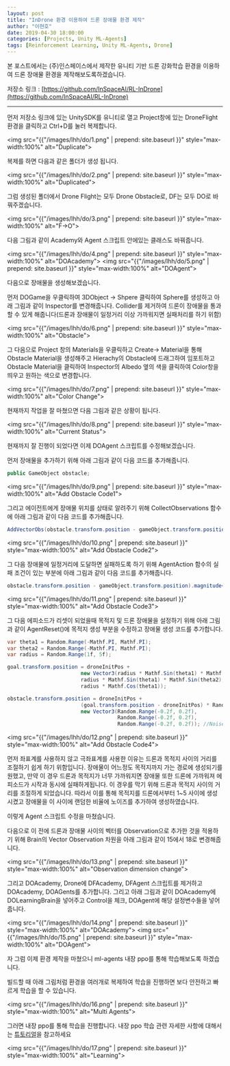 ```yaml
---
layout: post
title: "InDrone 환경 이용하여 드론 장애물 환경 제작"
author: "이현호"
date: 2019-04-30 18:00:00
categories: [Projects, Unity ML-Agents]
tags: [Reinforcement Learning, Unity ML-Agents, Drone]
---
```


본 포스트에서는 (주)인스페이스에서 제작한 유니티 기반 드론 강화학습 환경을 이용하여 드론 장애물 환경을 제작해보도록하겠습니다.
  
저장소 링크 : [https://github.com/InSpaceAI/RL-InDrone](https://github.com/InSpaceAI/RL-InDrone)

---

먼저 저장소 링크에 있는 UnitySDK를 유니티로 열고 Project창에 있는 DroneFlight 환경을 클릭하고 Ctrl+D를 눌러 복제합니다.

<img src="{{"/images/lhh/do/1.png" | prepend: site.baseurl }}" style="max-width:100%" alt="Duplicate">

복제를 하면 다음과 같은 폴더가 생성 됩니다.

<img src="{{"/images/lhh/do/2.png" | prepend: site.baseurl }}" style="max-width:100%" alt="Duplicated">

그럼 생성된 폴더에서 Drone Flight는 모두 Drone Obstacle로, DF는 모두 DO로 바꿔주겠습니다.

<img src="{{"/images/lhh/do/3.png" | prepend: site.baseurl }}" style="max-width:100%" alt="F->O">

다음 그림과 같이 Academy와 Agent 스크립트 안에있는 클래스도 바꿔줍니다.

<img src="{{"/images/lhh/do/4.png" | prepend: site.baseurl }}" style="max-width:100%" alt="DOAcademy">
<img src="{{"/images/lhh/do/5.png" | prepend: site.baseurl }}" style="max-width:100%" alt="DOAgent">

다음으로 장애물을 생성해보겠습니다.

먼저 DOGame을 우클릭하여 3DObject -> Shpere 클릭하여 Sphere를 생성하고 아래 그림과 같이 Inspector를 변경해줍니다. Collider를 제거하여 드론이 장애물을 통과할 수 있게 해줍니다(드론과 장애물이 일정거리 이상 가까워지면 실패처리를 하기 위함)

<img src="{{"/images/lhh/do/6.png" | prepend: site.baseurl }}" style="max-width:100%" alt="Obstacle">

그 다음으로 Project 창의 Materials을 우클릭하고 Create-> Material을 통해 Obstacle Material을 생성해주고 Hierachy의 Obstacle에 드래그하여 임포트하고 Obstacle Material을 클릭하여 Inspector의 Albedo 옆의 색을 클릭하여 Color창을 띄우고 원하는 색으로 변경합니다.

<img src="{{"/images/lhh/do/7.png" | prepend: site.baseurl }}" style="max-width:100%" alt="Color Change">

현재까지 작업을 잘 마쳤으면 다음 그림과 같은 상황이 됩니다.

<img src="{{"/images/lhh/do/8.png" | prepend: site.baseurl }}" style="max-width:100%" alt="Current Status">

현재까지 잘 진행이 되었다면 이제 DOAgent 스크립트를 수정해보겠습니다.

먼저 장애물을 추가하기 위해 아래 그림과 같이 다음 코드를 추가해줍니다.

```C#
public GameObject obstacle; 
```

<img src="{{"/images/lhh/do/9.png" | prepend: site.baseurl }}" style="max-width:100%" alt="Add Obstacle Code1">

그리고 에이전트에게 장애물 위치를 상태로 알려주기 위해 CollectObservations 함수에 아래 그림과 같이 다음 코드를 추가해줍니다.

```C#
AddVectorObs(obstacle.transform.position - gameObject.transform.position);
```

<img src="{{"/images/lhh/do/10.png" | prepend: site.baseurl }}" style="max-width:100%" alt="Add Obstacle Code2">

그 다음 장애물에 일정거리에 도달하면 실패하도록 하기 위해 AgentAction 함수의 실패 조건이 있는 부분에 아래 그림과 같이 다음 코드를 추가해줍니다.

```C#
obstacle.transform.position - gameObject.transform.position).magnitude<0.3f
```

<img src="{{"/images/lhh/do/11.png" | prepend: site.baseurl }}" style="max-width:100%" alt="Add Obstacle Code3">


그 다음 에피소드가 리셋이 되었을때 목적지 및 드론 장애물을 설정하기 위해 아래 그림과 같이 AgentReset()에 목적지 생성 부분을 수정하고 장애물 생성 코드를 추가합니다.

```C#
var theta1 = Random.Range(-Mathf.PI, Mathf.PI);
var theta2 = Random.Range(-Mathf.PI, Mathf.PI);
var radius = Random.Range(1f, 5f);

goal.transform.position = droneInitPos + 
                        new Vector3(radius * Mathf.Sin(theta1) * Mathf.Cos(theta2),
                        radius * Mathf.Sin(theta1) * Mathf.Sin(theta2),
                        radius * Mathf.Cos(theta1));

obstacle.transform.position = droneInitPos +
                        (goal.transform.position - droneInitPos) * Random.Range(0.3f, 0.8f) +
                        new Vector3(Random.Range(-0.2f, 0.2f),
                                    Random.Range(-0.2f, 0.2f),
                                    Random.Range(-0.2f, 0.2f)); //Noise term
```

<img src="{{"/images/lhh/do/12.png" | prepend: site.baseurl }}" style="max-width:100%" alt="Add Obstacle Code4">

먼저 좌표계를 사용하지 않고 극좌표계를 사용한 이유는 드론과 목적지 사이의 거리를 조절하기 쉽게 하기 위함입니다. 장애물이 어느정도 목적지까지 가는 경로에 생성되기를 원했고, 만약 이 경우 드론과 목적지가 너무 가까워지면 장애물 또한 드론에 가까워져 에피소드가 시작과 동시에 실패하게됩니다. 이 경우를 막기 위해 드론과 목적지 사이의 거리를 조절하게 되었습니다. 따라서 이를 통해 목적지를 드론에서부터 1~5 사이에 생성시켰고 장애물을 이 사이에 랜덤한 비율에 노이즈를 추가하여 생성하였습니다.

이렇게 Agent 스크립트 수정을 마쳤습니다.

다음으로 이 전에 드론과 장애물 사이의 벡터를 Observation으로 추가한 것을 적용하기 위해 Brain의 Vector Observation 차원을 아래 그림과 같이 15에서 18로 변경해줍니다.

<img src="{{"/images/lhh/do/13.png" | prepend: site.baseurl }}" style="max-width:100%" alt="Observation dimension change">

그리고 DOAcademy, Drone에 DFAcademy, DFAgent 스크립트를 제거하고 DOAcademy, DOAGents를 추가합니다. 그리고 아래 그림과 같이 DOAcademy에 DOLearningBrain을 넣어주고 Control을 체크, DOAgent에 해당 설정변수들을 넣어줍니다.

<img src="{{"/images/lhh/do/14.png" | prepend: site.baseurl }}" style="max-width:100%" alt="DOAcademy">
<img src="{{"/images/lhh/do/15.png" | prepend: site.baseurl }}" style="max-width:100%" alt="DOAgent">

자 그럼 이제 환경 제작을 마쳤으니 ml-agents 내장 ppo를 통해 학습해보도록 하겠습니다.

빌드할 때 아래 그림처럼 환경을 여러개로 복제하여 학습을 진행하면 보다 안전하고 빠르게 학습을 할 수 있습니다.

<img src="{{"/images/lhh/do/16.png" | prepend: site.baseurl }}" style="max-width:100%" alt="Multi Agents">

그러면 내장 ppo를 통해 학습을 진행합니다. 내장 ppo 학습 관련 자세한 사항에 대해서는 [튜토리얼](https://github.com/hyunho1027/Unity_ML_Agents_Tutorial)을 참고하세요

<img src="{{"/images/lhh/do/17.png" | prepend: site.baseurl }}" style="max-width:100%" alt="Learning">
